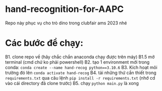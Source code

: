 # hand-recognition-for-AAPC

Repo này phục vụ cho trò dino trong clubfair ams 2023 nhé
# Các bước để chạy:

B1. clone repo về (hãy chắc chắn anaconda chạy được trên máy)
B1.5 mở terminal (cmd chứ ko phải powershell)
B2. tạo 1 environment mới trong conda: `conda create --name hand-recog python==3.10.6`
B3. Kích hoạt môi trường đó lên `conda activate hand-recog`
B4. tải những thứ cần thiết trong `requirements.txt` qua câu lệnh `pip install -r requirements.txt` (nhớ cd vào cái directory đã clone trước)
B5. chạy `python main.py` là xong
